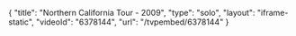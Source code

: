{
    "title": "Northern California Tour - 2009",
    "type": "solo",
    "layout": "iframe-static",
    "videoId": "6378144",
    "url": "\/tvpembed\/6378144"
}